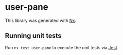 # user-pane

This library was generated with [Nx](https://nx.dev).

## Running unit tests

Run `nx test user-pane` to execute the unit tests via [Jest](https://jestjs.io).
